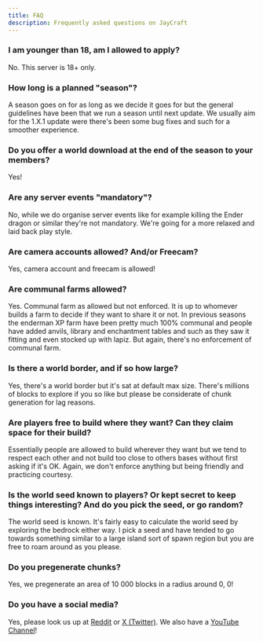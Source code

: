 ```yaml
---
title: FAQ
description: Frequently asked questions on JayCraft
---
```


### I am younger than 18, am I allowed to apply?
No. This server is 18+ only.

### How long is a planned "season"?
A season goes on for as long as we decide it goes for but the general guidelines have been that we run a season until next update. We usually aim for the 1.X.1 update were there's been some bug fixes and such for a smoother experience.

### Do you offer a world download at the end of the season to your members?
Yes!

### Are any server events "mandatory"?
No, while we do organise server events like for example killing the Ender dragon or similar they're not mandatory. We're going for a more relaxed and laid back play style.

### Are camera accounts allowed? And/or Freecam?

Yes, camera account and freecam is allowed!

### Are communal farms allowed?

Yes. Communal farm as allowed but not enforced. It is up to whomever builds a farm to decide if they want to share it or not. In previous seasons the enderman XP farm have been pretty much 100% communal and people have added anvils, library and enchantment tables and such as they saw it fitting and even stocked up with lapiz. But again, there's no enforcement of communal farm.

### Is there a world border, and if so how large?

Yes, there's a world border but it's sat at default max size. There's millions of blocks to explore if you so like but please be considerate of chunk generation for lag reasons.

### Are players free to build where they want? Can they claim space for their build?

Essentially people are allowed to build wherever they want but we tend to respect each other and not build too close to others bases without first asking if it's OK. Again, we don't enforce anything but being friendly and practicing courtesy.

### Is the world seed known to players? Or kept secret to keep things interesting? And do you pick the seed, or go random?

The world seed is known. It's fairly easy to calculate the world seed by exploring the bedrock either way. I pick a seed and have tended to go towards something similar to a large island sort of spawn region but you are free to roam around as you please.

### Do you pregenerate chunks?

Yes, we pregenerate an area of 10 000 blocks in a radius around 0, 0!

### Do you have a social media?

Yes, please look us up at [Reddit](https://reddit.com/r/jaycraft) or [X (Twitter)](https://twitter.com/JayCraftSMP). We also have a [YouTube Channel]()!